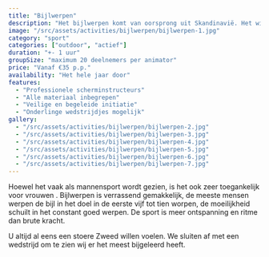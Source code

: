 ```yaml
---
title: "Bijlwerpen"
description: "Het bijlwerpen komt van oorsprong uit Skandinavië. Het wint aan populairiteit zowel als sport of als recreatieve (hoogst therapeutische) activiteit."
image: "/src/assets/activities/bijlwerpen/bijlwerpen-1.jpg"
category: "sport"
categories: ["outdoor", "actief"]
duration: "+- 1 uur"
groupSize: "maximum 20 deelnemers per animator"
price: "Vanaf €35 p.p."
availability: "Het hele jaar door"
features:
  - "Professionele scherminstructeurs"
  - "Alle materiaal inbegrepen"
  - "Veilige en begeleide initiatie"
  - "Onderlinge wedstrijdjes mogelijk"
gallery:
  - "/src/assets/activities/bijlwerpen/bijlwerpen-2.jpg"
  - "/src/assets/activities/bijlwerpen/bijlwerpen-3.jpg"
  - "/src/assets/activities/bijlwerpen/bijlwerpen-4.jpg"
  - "/src/assets/activities/bijlwerpen/bijlwerpen-5.jpg"
  - "/src/assets/activities/bijlwerpen/bijlwerpen-6.jpg"
  - "/src/assets/activities/bijlwerpen/bijlwerpen-7.jpg"
---
```


Hoewel het vaak als mannensport wordt gezien, is het ook zeer toegankelijk voor vrouwen .
Bijlwerpen is verrassend gemakkelijk, de meeste mensen werpen de bijl in het doel in de eerste vijf tot tien worpen, de moeilijkheid schuilt in het constant goed werpen. De sport is meer ontspanning en ritme dan brute kracht.

U altijd al eens een stoere Zweed willen voelen.
We sluiten af met een wedstrijd om te zien wij er het meest bijgeleerd heeft.
